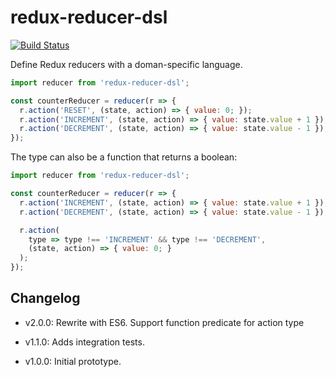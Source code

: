# redux-reducer-dsl

[![Build Status](https://travis-ci.org/ryanaghdam/redux-reducer-dsl.svg?branch=master)](https://travis-ci.org/ryanaghdam/redux-reducer-dsl)

Define Redux reducers with a doman-specific language.

```javascript
import reducer from 'redux-reducer-dsl';

const counterReducer = reducer(r => {
  r.action('RESET', (state, action) => { value: 0; });
  r.action('INCREMENT', (state, action) => { value: state.value + 1 });
  r.action('DECREMENT', (state, action) => { value: state.value - 1 });
});
```

The type can also be a function that returns a boolean:

```javascript
import reducer from 'redux-reducer-dsl';

const counterReducer = reducer(r => {
  r.action('INCREMENT', (state, action) => { value: state.value + 1 });
  r.action('DECREMENT', (state, action) => { value: state.value - 1 });

  r.action(
    type => type !== 'INCREMENT' && type !== 'DECREMENT',
    (state, action) => { value: 0; }
  );
});

```

## Changelog

- v2.0.0: Rewrite with ES6. Support function predicate for action type

- v1.1.0: Adds integration tests.

- v1.0.0: Initial prototype.
